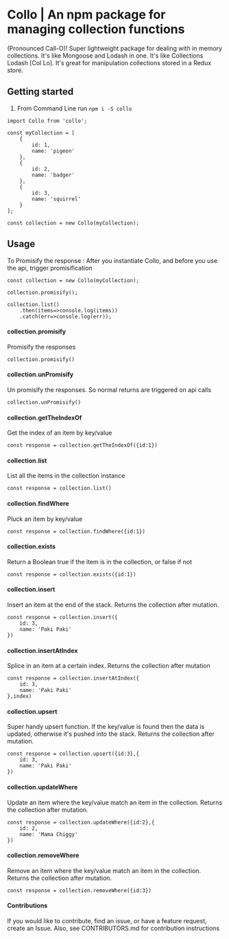# Collo | An npm package for managing collection functions 
(Pronounced Call-O)! 
Super lightweight package for dealing with in memory collections. It's like Mongoose and Lodash in one. It's like Collections Lodash [Col Lo].
It's great for manipulation collections stored in a Redux store.


## Getting started
1. From Command Line run `npm i -S collo`


```
import Collo from 'collo';

const myCollection = [
    {
        id: 1,
        name: 'pigeon'
    },
    {
        id: 2,
        name: 'badger'
    },
    {
        id: 3,
        name: 'squirrel'
    }
];

const collection = new Collo(myCollection);

```

## Usage
To Promisify the response : After you instantiate Collo, and before you use the api, trigger promisification

```
const collection = new Collo(myCollection);

collection.promisify();

collection.list()
    .then(items=>console.log(items))
    .catch(err=>console.log(err));
```

#### collection.promisify
Promisify the responses

```
collection.promisify()
```

#### collection.unPromisify
Un promisify the responses. So normal returns are triggered on api calls

```
collection.unPromisify()
```

#### collection.getTheIndexOf
Get the index of an item by key/value

```
const response = collection.getTheIndexOf({id:1})
```

#### collection.list
List all the items in the collection instance

```
const response = collection.list()
```


#### collection.findWhere
Pluck an item by key/value

```
const response = collection.findWhere({id:1})
```

#### collection.exists
Return a Boolean true if the item is in the collection, or false if not

```
const response = collection.exists({id:1})
```

#### collection.insert
Insert an item at the end of the stack. Returns the collection after mutation.

```
const response = collection.insert({
    id: 3,
    name: 'Paki Paki'
})
```

#### collection.insertAtIndex
Splice in an item at a certain index. Returns the collection after mutation

```
const response = collection.insertAtIndex({
    id: 3,
    name: 'Paki Paki'
},index)
```


#### collection.upsert
Super handy upsert function. If the key/value is found then the data is updated, otherwise it's pushed into the stack. Returns the collection after mutation.

```
const response = collection.upsert({id:3},{
    id: 3,
    name: 'Paki Paki'
})
```


#### collection.updateWhere
Update an item where the key/value match an item in the collection. Returns the collection after mutation.

```
const response = collection.updateWhere({id:2},{
    id: 2,
    name: 'Mama Chiggy'
})
```

#### collection.removeWhere
Remove an item where the key/value match an item in the collection. Returns the collection after mutation.

```
const response = collection.removeWhere({id:3})
```


#### Contributions
If you would like to contribute, find an issue, or have a feature request, create an Issue.
Also, see CONTRIBUTORS.md for contribution instructions